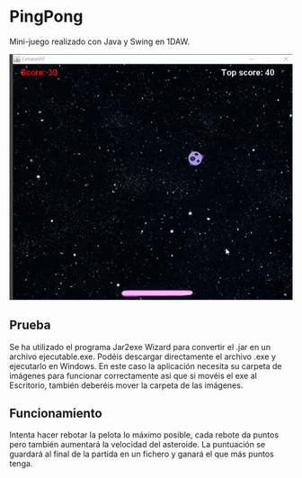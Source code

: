 # PingPong

Mini-juego realizado con Java y Swing en 1DAW. 

![img1](/img/pong.gif)

## Prueba
Se ha utilizado el programa Jar2exe Wizard para convertir el .jar en un archivo ejecutable.exe. Podéis descargar directamente el archivo .exe y ejecutarlo en Windows. En este caso la aplicación necesita su carpeta de imágenes para funcionar correctamente asi que si movéis el exe al Escritorio, también deberéis mover la carpeta de las imágenes.

## Funcionamiento
Intenta hacer rebotar la pelota lo máximo posible, cada rebote da puntos pero también aumentará la velocidad del asteroide. La puntuación se guardará al final de la partida en un fichero y ganará el que más puntos tenga.
